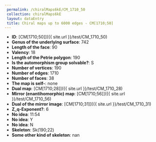 ```yaml
--- 
 permalink: /chiralMaps6kE/CM_1710_50 
 collection: chiralMaps6kE
 layout: dataEntry
 title: Chiral maps up to 6000 edges - CM[1710;50]
---
```


- **ID**: [CM[1710;50]]({{ site.url }}/test/CM_1710_50)
- **Genus of the underlying surface**: 742
- **Length of the face**: 90
- **Valency**: 18
- **Length of the Petrie polygon**: 190
- **Is the automorphism group solvable?**: S
- **Number of vertices**: 190
- **Number of edges**: 1710
- **Number of faces**: 38
- **The map is self-**: none
- **Dual map**: [CM[1710;28]]({{ site.url }}/test/CM_1710_28)
- **Mirror (enantihomorphic) map**: [CM[1710;56]]({{ site.url }}/test/CM_1710_56)
- **Dual of the mirror image**: [CM[1710;31]]({{ site.url }}/test/CM_1710_31)
- **Z_q-Exponent?**: 6
- **No idea**:  11:54
- **No idea**: Y
- **No idea**: N
- **Skeleton**: Sk(190;22)
- **Some other kind of skeleton**: nan
